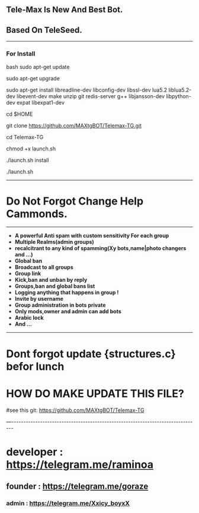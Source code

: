 ## Tele-Max Is New And Best Bot.

## Based On TeleSeed.
_________________________________________________________________________________
###  For Install  
bash
sudo apt-get update

sudo apt-get upgrade

sudo apt-get install libreadline-dev libconfig-dev libssl-dev lua5.2 liblua5.2-dev libevent-dev make unzip git redis-server g++ libjansson-dev libpython-dev expat libexpat1-dev

cd $HOME

git clone https://github.com/MAXtgBOT/Telemax-TG.git

cd Telemax-TG

chmod +x launch.sh

./launch.sh install

./launch.sh
__________________________________
# Do Not Forgot Change Help Cammonds.
_________________________________________________________________________________
* **A powerful Anti spam with custom sensitivity For each group**
* **Multiple Realms(admin groups)**
* **recalcitrant to any kind of spamming(Xy bots,name|photo changers and ...)**
* **Global ban**
* **Broadcast to all groups**
* **Group link**
* **Kick,ban and unban by reply**
* **Groups,ban and global bans list**
* **Logging anything that happens in group !**
* **Invite by username**
* **Group administration in bots private**
* **Only mods,owner and admin can add bots**
* **Arabic lock**
* **And ...**
 
________________________________________________________________________________

# Dont forgot update {structures.c} befor lunch

# HOW DO MAKE UPDATE THIS FILE?

#see this git:  https://github.com/MAXtgBOT/Telemax-TG

—-------------------------------------------------------------------------------

# developer : https://telegram.me/raminoa
## founder : https://telegram.me/goraze
### admin : https://telegram.me/Xxicy_boyxX
